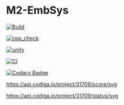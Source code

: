 # M2-EmbSys

[![Build](https://github.com/harini1708/M2-EmbSys/actions/workflows/build.yml/badge.svg)](https://github.com/harini1708/M2-EmbSys/actions/workflows/build.yml) 

[![cpp_check](https://github.com/harini1708/M2-EmbSys/actions/workflows/cpp_check.yml/badge.svg)](https://github.com/harini1708/M2-EmbSys/actions/workflows/cpp_check.yml)

[![unity](https://github.com/harini1708/M2-EmbSys/actions/workflows/unity.yml/badge.svg)](https://github.com/harini1708/M2-EmbSys/actions/workflows/unity.yml)

[![CI](https://github.com/harini1708/M2-EmbSys/actions/workflows/main.yml/badge.svg)](https://github.com/harini1708/M2-EmbSys/actions/workflows/main.yml)

[![Codacy Badge](https://app.codacy.com/project/badge/Grade/d8f5c27f273c4e4e94afcba6c3caafab)](https://www.codacy.com/gh/harini1708/M2-EmbSys/dashboard?utm_source=github.com&amp;utm_medium=referral&amp;utm_content=harini1708/M2-EmbSys&amp;utm_campaign=Badge_Grade)

https://api.codiga.io/project/31709/score/svg

https://api.codiga.io/project/31709/status/svg




